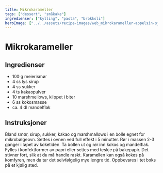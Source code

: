 ```yaml
---
title: Mikrokarameller
tags: ["dessert", "småkake"]
ingredienser: ["kylling", "pasta", "brokkoli"]
heroImage: ["../../assets/recipe-images/web_mikrokarameller-appelsin-sjokolade.jpg"]
---
```


# Mikrokarameller

## Ingredienser

- 100 g meierismør
- 4 ss lys sirup
- 4 ss sukker
- 4 ts kakaopulver
- 10 marshmellows, klippet i biter
- 6 ss kokosmasse
- ca. 4 dl mandelflak

## Instruksjoner

Bland smør, sirup, sukker, kakao og marshmallows i en bolle egnet for mikrobølgeovn. Settes i ovnen ved full effekt i 5 minutter. Rør i massen 2-3 ganger i løpet av koketiden. Ta bollen ut og rør inn kokos og mandelflak. Fylles i konfektformer av papri eller settes med teskje på bakepapir. Det stivner fort, slik at du må handle raskt. Karamellen kan også kokes på komfyren, men da tar det selvfølgelig mye lengre tid. Oppbevares i tet boks på et kjølig sted.
